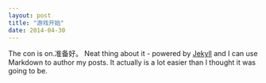 ```yaml
---
layout: post
title: "游戏开始"
date: 2014-04-30
---
```


The con is on.准备好。 Neat thing about it - powered by [Jekyll](http://jekyllrb.com) and I can use Markdown to author my posts. It actually is a lot easier than I thought it was going to be.
